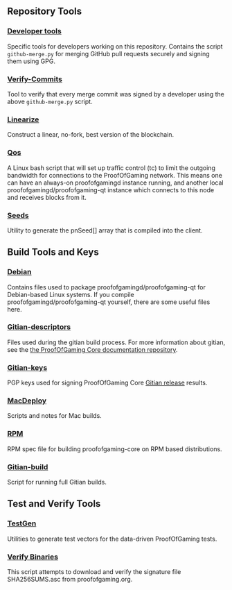 Repository Tools
---------------------

### [Developer tools](/contrib/devtools) ###
Specific tools for developers working on this repository.
Contains the script `github-merge.py` for merging GitHub pull requests securely and signing them using GPG.

### [Verify-Commits](/contrib/verify-commits) ###
Tool to verify that every merge commit was signed by a developer using the above `github-merge.py` script.

### [Linearize](/contrib/linearize) ###
Construct a linear, no-fork, best version of the blockchain.

### [Qos](/contrib/qos) ###

A Linux bash script that will set up traffic control (tc) to limit the outgoing bandwidth for connections to the ProofOfGaming network. This means one can have an always-on proofofgamingd instance running, and another local proofofgamingd/proofofgaming-qt instance which connects to this node and receives blocks from it.

### [Seeds](/contrib/seeds) ###
Utility to generate the pnSeed[] array that is compiled into the client.

Build Tools and Keys
---------------------

### [Debian](/contrib/debian) ###
Contains files used to package proofofgamingd/proofofgaming-qt
for Debian-based Linux systems. If you compile proofofgamingd/proofofgaming-qt yourself, there are some useful files here.

### [Gitian-descriptors](/contrib/gitian-descriptors) ###
Files used during the gitian build process. For more information about gitian, see the [the ProofOfGaming Core documentation repository](https://github.com/proofofgaming-core/docs).

### [Gitian-keys](/contrib/gitian-keys)
PGP keys used for signing ProofOfGaming Core [Gitian release](/doc/release-process.md) results.

### [MacDeploy](/contrib/macdeploy) ###
Scripts and notes for Mac builds. 

### [RPM](/contrib/rpm) ###
RPM spec file for building proofofgaming-core on RPM based distributions.

### [Gitian-build](/contrib/gitian-build.sh) ###
Script for running full Gitian builds.

Test and Verify Tools 
---------------------

### [TestGen](/contrib/testgen) ###
Utilities to generate test vectors for the data-driven ProofOfGaming tests.

### [Verify Binaries](/contrib/verifybinaries) ###
This script attempts to download and verify the signature file SHA256SUMS.asc from proofofgaming.org.
